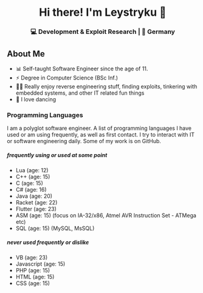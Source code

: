 <h1 align="center">
  Hi there! I'm Leystryku 👋
</h1>
<h3 align="center">
  💻 Development & Exploit Research | 🌴 Germany
</h3>

## About Me

- 📊 Self-taught Software Engineer since the age of 11.
- ⚡️ Degree in Computer Science (BSc Inf.)
- 👨‍💻 Really enjoy reverse engineering stuff, finding exploits, tinkering with embedded systems, and other IT related fun things
- 🕺 I love dancing

### Programming Languages

I am a polyglot software engineer. A list of programming languages I have used or am using frequently, as well as first contact. I try to interact with IT or software engineering daily. Some of my work is on GitHub.

##### frequently using or used at some point
- Lua (age: 12)
- C++ (age: 15)
- C (age: 15)
- C# (age: 16)
- Java (age: 20)
- Racket (age: 22)
- Flutter (age: 23)
- ASM (age: 15) (focus on IA-32/x86, Atmel AVR Instruction Set - ATMega etc)
- SQL (age: 15) (MySQL, MsSQL)
##### never used frequently or dislike
- VB (age: 23)
- Javascript (age: 15)
- PHP (age: 15)
- HTML (age: 15)
- CSS (age: 15)
